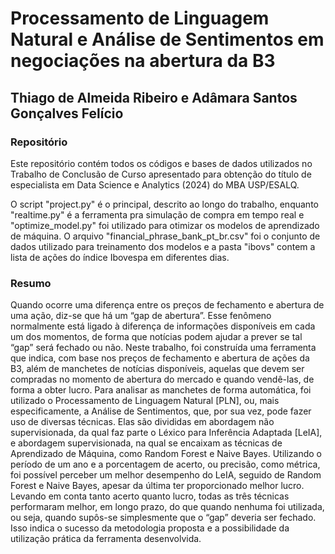 # Processamento de Linguagem Natural e Análise de Sentimentos em negociações na abertura da B3
## Thiago de Almeida Ribeiro e Adâmara Santos Gonçalves Felício

### Repositório
Este repositório contém todos os códigos e bases de dados utilizados no Trabalho de Conclusão de Curso apresentado para obtenção do título de especialista em Data Science e Analytics (2024) do MBA USP/ESALQ.

O script "project.py" é o principal, descrito ao longo do trabalho, enquanto "realtime.py" é a ferramenta pra simulação de compra em tempo real e "optimize_model.py" foi utilizado para otimizar os modelos de aprendizado de máquina. O arquivo "financial_phrase_bank_pt_br.csv" foi o conjunto de dados utilizado para treinamento dos modelos e a pasta "ibovs" contem a lista de ações do índice Ibovespa em diferentes dias.

### Resumo
Quando ocorre uma diferença entre os preços de fechamento e abertura de uma ação, diz-se que há um “gap de abertura”. Esse fenômeno normalmente está ligado à diferença de informações disponíveis em cada um dos momentos, de forma que notícias podem ajudar a prever se tal “gap” será fechado ou não. Neste trabalho, foi construída uma ferramenta que indica, com base nos preços de fechamento e abertura de ações da B3, além de manchetes de notícias disponíveis, aquelas que devem ser compradas no momento de abertura do mercado e quando vendê-las, de forma a obter lucro. Para analisar as manchetes de forma automática, foi utilizado o Processamento de Linguagem Natural [PLN], ou, mais especificamente, a Análise de Sentimentos, que, por sua vez, pode fazer uso de diversas técnicas. Elas são divididas em abordagem não supervisionada, da qual faz parte o Léxico para Inferência Adaptada [LeIA], e abordagem supervisionada, na qual se encaixam as técnicas de Aprendizado de Máquina, como Random Forest e Naive Bayes. Utilizando o período de um ano e a porcentagem de acerto, ou precisão, como métrica, foi possível perceber um melhor desempenho do LeIA, seguido de Random Forest e Naive Bayes, apesar da última ter proporcionado melhor lucro. Levando em conta tanto acerto quanto lucro, todas as três técnicas performaram melhor, em longo prazo, do que quando nenhuma foi utilizada, ou seja, quando supôs-se simplesmente que o “gap” deveria ser fechado. Isso indica o sucesso da metodologia proposta e a possibilidade da utilização prática da ferramenta desenvolvida.

